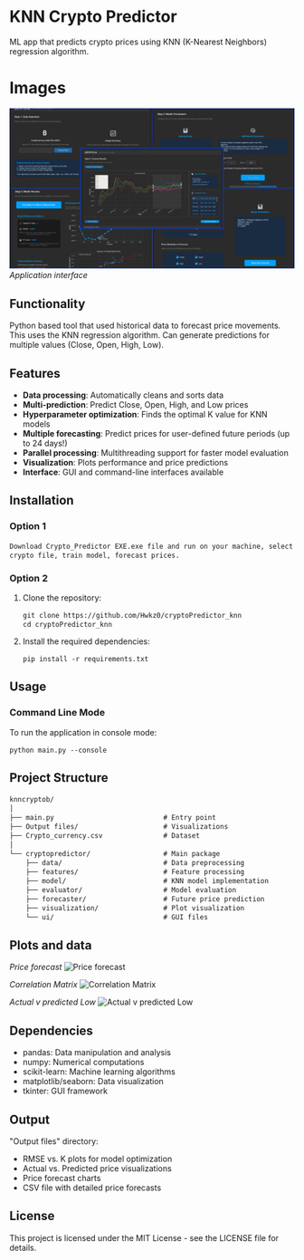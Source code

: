 # KNN Crypto Predictor

ML app that predicts crypto prices using KNN (K-Nearest Neighbors) regression algorithm.

# Images

![Application Interface](images/image.png)
*Application interface*

## Functionality

Python based tool that used historical data to forecast price movements. This uses the KNN regression algorithm. Can generate predictions for multiple values (Close, Open, High, Low).

## Features

- **Data processing**: Automatically cleans and sorts data
- **Multi-prediction**: Predict Close, Open, High, and Low prices
- **Hyperparameter optimization**: Finds the optimal K value for KNN models
- **Multiple forecasting**: Predict prices for user-defined future periods (up to 24 days!)
- **Parallel processing**: Multithreading support for faster model evaluation
- **Visualization**: Plots performance and price predictions
- **Interface**: GUI and command-line interfaces available

## Installation

### Option 1

    Download Crypto_Predictor EXE.exe file and run on your machine, select crypto file, train model, forecast prices.

### Option 2
1. Clone the repository:
   ```
   git clone https://github.com/Hwkz0/cryptoPredictor_knn
   cd cryptoPredictor_knn
   ```

2. Install the required dependencies:
   ```
   pip install -r requirements.txt
   ```

## Usage

### Command Line Mode

To run the application in console mode:

```
python main.py --console
```

## Project Structure

```
knncryptob/
│
├── main.py                           # Entry point
├── Output files/                     # Visualizations
├── Crypto_currency.csv               # Dataset
│
└── cryptopredictor/                  # Main package
    ├── data/                         # Data preprocessing
    ├── features/                     # Feature processing
    ├── model/                        # KNN model implementation
    ├── evaluator/                    # Model evaluation  
    ├── forecaster/                   # Future price prediction
    ├── visualization/                # Plot visualization
    └── ui/                           # GUI files
```

## Plots and data
*Price forecast*
![Price forecast](output/price_forecast.png)

*Correlation Matrix*
![Correlation Matrix](output/correlation_matrix.png)

*Actual v predicted Low*
![Actual v predicted Low](output/actual_vs_predicted_Low.png)

## Dependencies

- pandas: Data manipulation and analysis
- numpy: Numerical computations
- scikit-learn: Machine learning algorithms
- matplotlib/seaborn: Data visualization
- tkinter: GUI framework

## Output

"Output files" directory:

- RMSE vs. K plots for model optimization
- Actual vs. Predicted price visualizations
- Price forecast charts
- CSV file with detailed price forecasts

## License

This project is licensed under the MIT License - see the LICENSE file for details.
